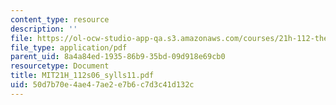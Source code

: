 ```yaml
---
content_type: resource
description: ''
file: https://ol-ocw-studio-app-qa.s3.amazonaws.com/courses/21h-112-the-american-revolution-spring-2006/50d7b70e4ae47ae2e7b6c7d3c41d132c_MIT21H_112s06_sylls11.pdf
file_type: application/pdf
parent_uid: 8a4a84ed-1935-86b9-35bd-09d918e69cb0
resourcetype: Document
title: MIT21H_112s06_sylls11.pdf
uid: 50d7b70e-4ae4-7ae2-e7b6-c7d3c41d132c
---
```

